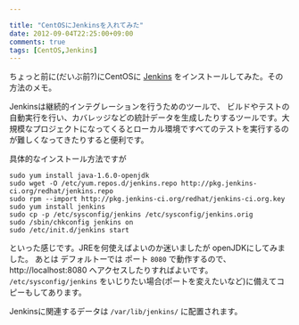 ```yaml
---

title: "CentOSにJenkinsを入れてみた"
date: 2012-09-04T22:25:00+09:00
comments: true
tags: [CentOS,Jenkins]
---
```


ちょっと前に(だいぶ前?)にCentOSに [Jenkins](http://jenkins-ci.org/) をインストールしてみた。その方法のメモ。

Jenkinsは継続的インテグレーションを行うためのツールで、
ビルドやテストの自動実行を行い、カバレッジなどの統計データを生成したりするツールです。大規模なプロジェクトになってくるとローカル環境ですべてのテストを実行するのが難しくなってきたりすると便利です。

具体的なインストール方法ですが

```
sudo yum install java-1.6.0-openjdk
sudo wget -O /etc/yum.repos.d/jenkins.repo http://pkg.jenkins-ci.org/redhat/jenkins.repo
sudo rpm --import http://pkg.jenkins-ci.org/redhat/jenkins-ci.org.key
sudo yum install jenkins
sudo cp -p /etc/sysconfig/jenkins /etc/sysconfig/jenkins.orig
sudo /sbin/chkconfig jenkins on
sudo /etc/init.d/jenkins start
```

といった感じです。JREを何使えばよいのか迷いましたが openJDKにしてみました。
あとは デフォルトーでは ポート `8080` で動作するので、 http://localhost:8080 へアクセスしたりすればよいです。
`/etc/sysconfig/jenkins` をいじりたい場合(ポートを変えたいなど)に備えてコピーもしてあります。

Jenkinsに関連するデータは `/var/lib/jenkins/` に配置されます。
